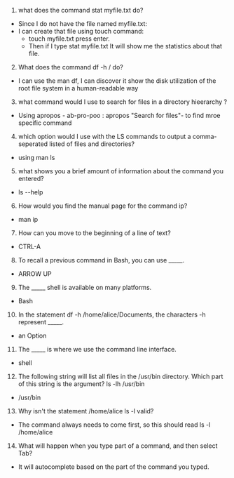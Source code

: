 1. what does the command stat myfile.txt do? 

- Since I do not have the file named myfile.txt:
- I can create that file using touch command:
    - touch myfile.txt press enter.
    - Then if I type stat myfile.txt It will show me the statistics about that file. 
2. What does the command df -h / do?

- I can use the man df, I can discover it show the disk utilization of the root file system in a human-readable way 

3. what command would I use to search for files in a directory hieerarchy ?

- Using apropos - ab-pro-poo : apropos "Search for files"- to find mroe specific command

4. which option would I use with the LS commands to output a comma-seperated listed of files and directories? 

- using man ls

5. what shows you a brief amount of information about the command you entered?

- ls --help

6. How would you find the manual page for the command ip?

- man ip

7. How can you move to the beginning of a line of text?
- CTRL-A

8. To recall a previous command in Bash, you can use _____.

- ARROW UP

9. The _____ shell is available on many platforms.

- Bash

10. In the statement df -h /home/alice/Documents, the characters -h represent _____.

- an Option

11. The _____ is where we use the command line interface.

- shell 

12. The following string will list all files in the /usr/bin directory. Which part of this string is the argument?
ls -lh /usr/bin

- /usr/bin

13. Why isn't the statement /home/alice ls -l valid?

- The command always needs to come first, so this should read ls -l /home/alice

14. What will happen when you type part of a command, and then select Tab?

- It will autocomplete based on the part of the command you typed.

